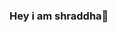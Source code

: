 ### Hey i am shraddha👋

<!--
**ShraddhaSS-creator/shraddhaSS-creator** is a ✨ _special_ ✨ repository because its `README.md` (this file) appears on your GitHub profile.

Here are some ideas to get you started:
hello
- 🔭 I’m currently working on ...
- 🌱 I’m currently learning ...
- 👯 I’m looking to collaborate on ...
- 🤔 I’m looking for help with ...
- 💬 Ask me about ...
- 📫 How to reach me: ...
- 😄 Pronouns: ...
- ⚡ Fun fact: ...
-->

